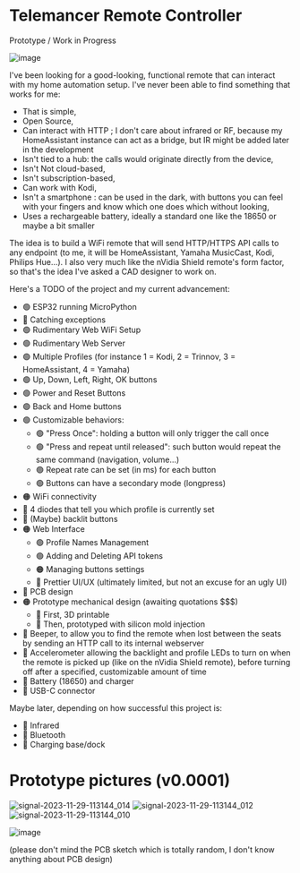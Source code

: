 # Telemancer Remote Controller

Prototype / Work in Progress

![image](https://github.com/Morveus/Telemancer/assets/2972468/2c8ca5fb-0bcc-4e78-be88-ea0fa42ffef1)

I've been looking for a good-looking, functional remote that can interact with my home automation setup. I've never been able to find something that works for me:

* That is simple,
* Open Source,
* Can interact with HTTP ; I don't care about infrared or RF, because my HomeAssistant instance can act as a bridge, but IR might be added later in the development
* Isn't tied to a hub: the calls would originate directly from the device,
* Isn't Not cloud-based,
* Isn't subscription-based,
* Can work with Kodi,
* Isn't a smartphone : can be used in the dark, with buttons you can feel with your fingers and know which one does which without looking,
* Uses a rechargeable battery, ideally a standard one like the 18650 or maybe a bit smaller

The idea is to build a WiFi remote that will send HTTP/HTTPS API calls to any endpoint (to me, it will be HomeAssistant, Yamaha MusicCast, Kodi, Philips Hue...). I also very much like the nVidia Shield remote's form factor, so that's the idea I've asked a CAD designer to work on.

Here's a TODO of the project and my current advancement:

 - 🟢 ESP32 running MicroPython
 - 🔴 Catching exceptions
 - 🟢 Rudimentary Web WiFi Setup
 - 🟢 Rudimentary Web Server
 - 🟢 Multiple Profiles (for instance 1 = Kodi, 2 = Trinnov, 3 = HomeAssistant, 4 = Yamaha)
 - 🟢 Up, Down, Left, Right, OK buttons
 - 🟢 Power and Reset Buttons
 - 🟢 Back and Home buttons
 - 🟢 Customizable behaviors: 
	 - 🟢 "Press Once": holding a button will only trigger the call once
	 - 🟢 "Press and repeat until released": such button would repeat the same command (navigation, volume...)
	 - 🟢 Repeat rate can be set (in ms) for each button
	 - 🟢 Buttons can have a secondary mode (longpress)
 - 🟠 WiFi connectivity
 - 🔴 4 diodes that tell you which profile is currently set
 - 🔴 (Maybe) backlit buttons
 - 🟠 Web Interface
 	- 🟢 Profile Names Management
  	- 🟢 Adding and Deleting API tokens
   	- 🟠 Managing buttons settings
   	- 🔴 Prettier UI/UX (ultimately limited, but not an excuse for an ugly UI)
 - 🔴 PCB design
 - 🟠 Prototype mechanical design (awaiting quotations $$$)
	 - 🔴 First, 3D printable
	 - 🔴 Then, prototyped with silicon mold injection
 - 🔴 Beeper, to allow you to find the remote when lost between the seats by sending an HTTP call to its internal webserver
 - 🔴 Accelerometer allowing the backlight and profile LEDs to turn on when the remote is picked up (like on the nVidia Shield remote), before turning off after a specified, customizable amount of time
 - 🔴 Battery (18650) and charger
 - 🔴 USB-C connector

Maybe later, depending on how successful this project is:
 - 🔴 Infrared
 - 🔴 Bluetooth
 - 🔴 Charging base/dock

# Prototype pictures (v0.0001)
![signal-2023-11-29-113144_014](https://github.com/Morveus/Telemancer/assets/2972468/ea119a3c-d809-4ee8-b69c-de04ccb40d2e)
![signal-2023-11-29-113144_012](https://github.com/Morveus/Telemancer/assets/2972468/4c99aa94-8ce5-45af-b5b0-efba9560d814)
![signal-2023-11-29-113144_010](https://github.com/Morveus/Telemancer/assets/2972468/07d2ba5f-032b-493a-8ba0-1e51ed73ac9d)


![image](https://github.com/Morveus/Telemancer/assets/2972468/af39033d-38a7-4694-a77c-d320b26f7710)

(please don't mind the PCB sketch which is totally random, I don't know anything about PCB design)
